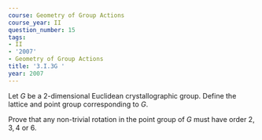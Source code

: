 ```yaml
---
course: Geometry of Group Actions
course_year: II
question_number: 15
tags:
- II
- '2007'
- Geometry of Group Actions
title: '3.I.3G '
year: 2007
---
```



Let $G$ be a 2-dimensional Euclidean crystallographic group. Define the lattice and point group corresponding to $G$.

Prove that any non-trivial rotation in the point group of $G$ must have order $2,3,4$ or $6 .$